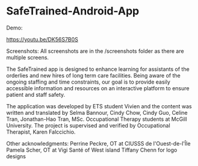 # SafeTrained-Android-App

Demo: 

https://youtu.be/DK56S7B0S

Screenshots: All screenshots are in the /screenshots folder as there are multiple screens.

The SafeTrained app is designed to enhance learning for assistants of the orderlies and new hires of long term care facilities. Being aware of the ongoing staffing and time constraints, our goal is to provide easily accessible information and resources on an interactive platform to ensure patient and staff safety.

The application was developed by ETS student Vivien and the content was written and translated by Selma Bannour, Cindy Chow, Cindy Guo, Celine Tran, Jonathan-Hao Tran, MSc. Occupational Therapy students at McGill University. 
The project is supervised and verified by Occupational Therapist, Karen Falccichio.

Other acknowledgments: 
Perrine Peckre, OT at CIUSSS de l'Ouest-de-l'Île
Pamela Scher, OT at Vigi Santé of West island 
Tiffany Chenn for logo designs

